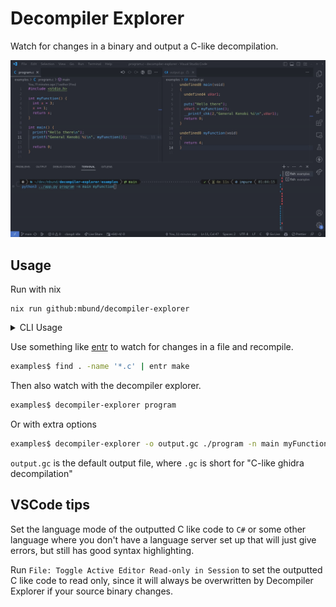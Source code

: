 # Decompiler Explorer

Watch for changes in a binary and output a C-like decompilation.

![usage gif](docs/usage.gif)

## Usage

Run with nix

```
nix run github:mbund/decompiler-explorer
```

<details>
<summary>CLI Usage</summary>

```
usage: decompiler-explorer [-h] [-o OUTPUT] [-v] [-n FUNCTIONS [FUNCTIONS ...]] bin

Decompiler explorer

positional arguments:
  bin                   Path to binary used for analysis

options:
  -h, --help            show this help message and exit
  -o OUTPUT, --output OUTPUT
                        Location for all decompilations
  -v, --verbose         Verbose output
  -n FUNCTIONS [FUNCTIONS ...], --functions FUNCTIONS [FUNCTIONS ...]
                        Function names to decompile
```

</details>

Use something like [entr](https://github.com/eradman/entr) to watch for changes in a file and recompile.

```bash
examples$ find . -name '*.c' | entr make
```

Then also watch with the decompiler explorer.

```bash
examples$ decompiler-explorer program
```

Or with extra options

```bash
examples$ decompiler-explorer -o output.gc ./program -n main myFunction
```

`output.gc` is the default output file, where `.gc` is short for "C-like ghidra decompilation"

## VSCode tips

Set the language mode of the outputted C like code to `C#` or some other language where you don't have a language server set up that will just give errors, but still has good syntax highlighting.

Run `File: Toggle Active Editor Read-only in Session` to set the outputted C like code to read only, since it will always be overwritten by Decompiler Explorer if your source binary changes.

